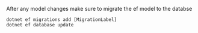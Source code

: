 After any model changes make sure to migrate the ef model to the databse

```
dotnet ef migrations add [MigrationLabel]
dotnet ef database update
```
